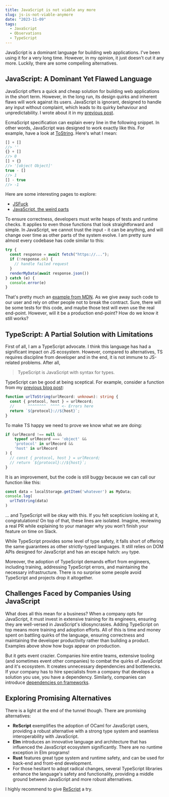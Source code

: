 ```yaml
---
title: JavaScript is not viable any more
slug: js-is-not-viable-anymore
date: "2023-11-09"
tags:
  - JavaScript
  - Observations
  - TypeScript
---
```


JavaScript is a dominant language for building web applications. I've been using it for a very long time. However, in my opinion, it just doesn't cut it any more. Luckily, there are some compelling alternatives.

## JavaScript: A Dominant Yet Flawed Language

JavaScript offers a quick and cheap solution for building web applications in the short term. However, in the long run, its design quirks and inherent flaws will work against its users. JavaScript is ignorant, designed to handle any input without complaint, which leads to its quirky behaviour and unpredictability. I wrote about it in my [previous post](/blog/js-and-ts-are-flawed-languages).

EcmaScript specification can explain every line in the following snippet. In other words, JavaScript was designed to work exactly like this. For example, have a look at [ToString](https://262.ecma-international.org/14.0/#sec-tostring). Here's what I mean:

```js
[] + []
//> ''
{} + []
//> 0
[] + {}
//> '[object Object]'
true - []
//> 1
[] - true
//> -1
```

Here are some interesting pages to explore:

- [JSFuck](https://en.wikipedia.org/wiki/JSFuck)
- [JavaScript, the weird parts](https://gist.github.com/piratefsh/160d94a27aca200dcef8)

To ensure correctness, developers must write heaps of tests and runtime checks. It applies to even those functions that look straightforward and simple. In JavaScript, we cannot trust the input - it can be anything, and will change over time as other parts of the system evolve. I am pretty sure almost every codebase has code similar to this:

```js
try {
  const response = await fetch("https://...");
  if (!response.ok) {
    // handle failed request
  }
  renderMyData(await response.json())
} catch (e) {
  console.error(e)
}
```

That's pretty much an [example from MDN](https://developer.mozilla.org/en-US/docs/Web/API/Response/json#examples). As we give away such code to our user and rely on other people not to break the contract. Sure, there will be some tests for this code, and maybe those test will even use the real end-point. However, will it be a production end-point? How do we know it still works?

## TypeScript: A Partial Solution with Limitations

First of all, I am a TypeScript advocate. I think this language has had a significant impact on JS ecosystem. However, compared to alternatives, TS requires discipline from developer and in the end, it is not immune to JS-related problems. After all,

> TypeScript is JavaScript with syntax for types.

TypeScript can be good at being sceptical. For example, consider a function from my [previous blog post](/blog/js-and-ts-are-flawed-languages):

```ts
function urlToString(urlRecord: unknown): string {
  const { protocol, host } = urlRecord;
  //      ^^^^^^^^  ^^^^ <- Errors here
  return `${protocol}://${host}`;
}
```

To make TS happy we need to prove we know what we are doing:

```ts
if (urlRecord !== null &&
    typeof urlRecord === 'object' &&
    'protocol' in urlRecord &&
    'host' in urlRecord
) {
  // const { protocol, host } = urlRecord;
  // return `${protocol}://${host}`;
}
```

It is an improvement, but the code is still buggy because we can call our function like this:

```ts
const data = localStorage.getItem('whatever') as MyData;
console.log(
  urlToString(data)
)
```

... and TypeScript will be okay with this. If you felt scepticism looking at it, congratulations! On top of that, these lines are isolated. Imagine, reviewing a real PR while explaining to your manager why you won’t finish your feature on time on Slack.

While TypeScript provides some level of type safety, it falls short of offering the same guarantees as other strictly-typed languages. It still relies on DOM APIs designed for JavaScript and has an escape hatch: `any` type.

Moreover, the adoption of TypeScript demands effort from engineers, including training, addressing TypeScript errors, and maintaining the necessary infrastructure. There is no surprise some people avoid TypeScript and projects drop it altogether.

## Challenges Faced by Companies Using JavaScript

What does all this mean for a business? When a company opts for JavaScript, it must invest in extensive training for its engineers, ensuring they are well-versed in JavaScript's idiosyncrasies. Adding TypeScript on top means more training and adoption efforts. All of this is time and money spent on battling quirks of the language, ensuring correctness and maintaining the developer productivity rather than building a product. Examples above show how bugs appear on production.

But it gets event crazier. Companies hire entire teams, extensive tooling (and sometimes event other companies) to combat the quirks of JavaScript and it's ecosystem. It creates unnecessary dependencies and bottlenecks. If your company has to hire specialists from a company that develops a solution you use, you have a dependency. Similarly, companies can introduce [dependencies on frameworks](/blog/dependencies-on-frontend-frameworks).

## Exploring Promising Alternatives

There is a light at the end of the tunnel though. There are promising alternatives:

- **ReScript** exemplifies the adoption of OCaml for JavaScript users, providing a robust alternative with a strong type system and seamless interoperability with JavaScript.
- **Elm** introduces an innovative language and architecture that has influenced the JavaScript ecosystem significantly. There are no runtime exception in Elm programs!
- **Rust** features great type system and runtime safety, and can be used for back-end and front-end development.
- For those hesitant to adopt radical changes, several TypeScript libraries enhance the language's safety and functionality, providing a middle ground between JavaScript and more robust alternatives.

I highly recommend to give [ReScript](https://rescript-lang.org/) a try.

